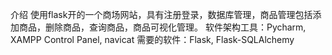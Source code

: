 介绍
使用flask开的一个商场网站，具有注册登录，数据库管理，商品管理包括添加商品，删除商品，查询商品，商品可视化管理。
软件架构工具：Pycharm, XAMPP Control Panel, navicat
需要的软件：Flask, Flask-SQLAlchemy
